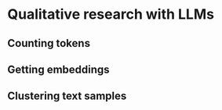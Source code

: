 # Qualitative research with LLMs

## Counting tokens

## Getting embeddings

## Clustering text samples
